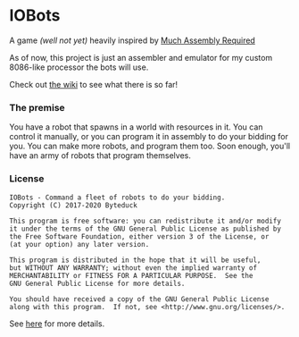 # IOBots

A game *(well not yet)* heavily inspired by [Much Assembly Required](https://github.com/simon987/Much-Assembly-Required)

As of now, this project is just an assembler and emulator for my custom 8086-like processor the bots will use.

Check out [the wiki]() to see what there is so far!

### The premise

You have a robot that spawns in a world with resources in it. You can control it manually, or you can program it in assembly to do your bidding for you. You can make more robots, and program them too. Soon enough, you'll have an army of robots that program themselves.
### License

	IOBots - Command a fleet of robots to do your bidding.
	Copyright (C) 2017-2020 Byteduck
	
	This program is free software: you can redistribute it and/or modify
	it under the terms of the GNU General Public License as published by
	the Free Software Foundation, either version 3 of the License, or
	(at your option) any later version.
	
	This program is distributed in the hope that it will be useful,
	but WITHOUT ANY WARRANTY; without even the implied warranty of
	MERCHANTABILITY or FITNESS FOR A PARTICULAR PURPOSE.  See the
	GNU General Public License for more details.
	
	You should have received a copy of the GNU General Public License
	along with this program.  If not, see <http://www.gnu.org/licenses/>.

See [here](LICENSE.md) for more details.
